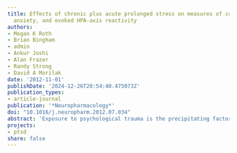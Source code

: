 ```yaml
---
title: Effects of chronic plus acute prolonged stress on measures of coping style,
  anxiety, and evoked HPA-axis reactivity
authors:
- Megan K Roth
- Brian Bingham
- admin
- Ankur Joshi
- Alan Frazer
- Randy Strong
- David A Morilak
date: '2012-11-01'
publishDate: '2024-12-26T20:54:40.475073Z'
publication_types:
- article-journal
publication: '*Neuropharmacology*'
doi: "10.1016/j.neuropharm.2012.07.034"
abstract: 'Exposure to psychological trauma is the precipitating factor for PTSD. In addition, a history of chronic or traumatic stress exposure is a predisposing risk factor. We have developed a Chronic plus Acute Prolonged Stress (CAPS) treatment for rats that models some of the characteristics of stressful events that can lead to PTSD in humans. We have previously shown that CAPS enhances acute fear responses and impairs extinction of conditioned fear. Further, CAPS reduced the expression of glucocorticoid receptors in the medial prefrontal cortex. In this study we examined the effects of CAPS exposure on behavioral stress coping style, anxiety-like behaviors, and acute stress reactivity of the hypothalamic-pituitary-adrenal (HPA) axis. Male Sprague-Dawley rats were exposed to CAPS treatment, consisting of chronic intermittent cold stress (4 °C, 6 h/day, 14 days) followed on day 15 by a single 1-h session of sequential acute stressors (social defeat, immobilization, swim). After CAPS or control treatment, different groups were tested for shock probe defensive burying, novelty suppressed feeding, or evoked activation of adrenocorticotropic hormone (ACTH) and corticosterone release by an acute immobilization stress. CAPS resulted in a decrease in active burying behavior and an increase in immobility in the shock probe test. Further, CAPS-treated rats displayed increases in the latency to feed in the novelty suppressed feeding test, despite an increase in food intake in the home cage. CAPS treatment also reduced the HPA response to a subsequent acute immobilization stress. These results further validate CAPS treatment as a rat model of relevance to PTSD, and together with results reported previously, suggest that CAPS impairs fear extinction, shifts coping behavior from an active to a more passive strategy, increases anxiety, and alters HPA reactivity, resembling many aspects of human PTSD.'
projects:
- ptsd
share: false
---
```


